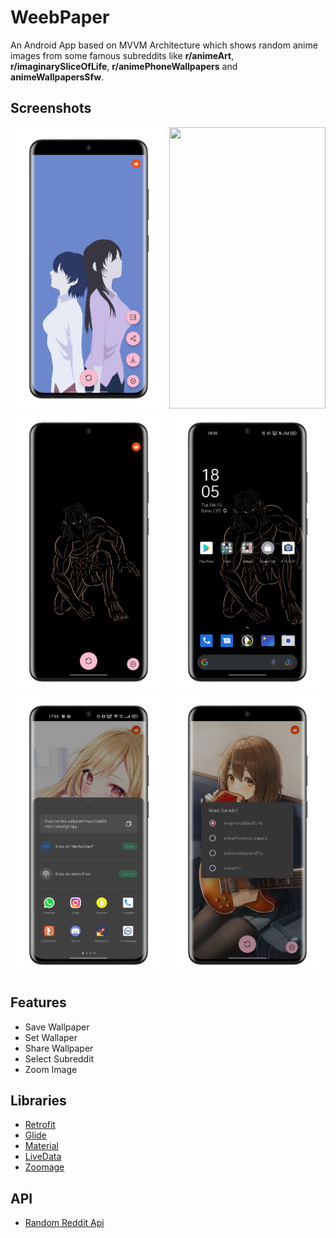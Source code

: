 # WeebPaper
An Android App based on MVVM Architecture which shows random anime images from some famous subreddits like **r/animeArt**, **r/imaginarySliceOfLife**, **r/animePhoneWallpapers** and **animeWallpapersSfw**.

## Screenshots

<div class="column">
  <img src="https://github.com/hamzaazizofficial/WeebPaper/blob/master/one.PNG?raw=true" width="250" height="450" />
  
  
  <img src="https://github.com/hamzaazizofficial/WeebPaper/blob/master/two.PNG?raw=true" width="250" height="450" />
  
  <img src="https://github.com/hamzaazizofficial/WeebPaper/blob/master/three.PNG?raw=true" width="250" height="450"/>
 
  <img src="https://github.com/hamzaazizofficial/WeebPaper/blob/master/four.PNG?raw=true" width="250" height="450"/>
  
  <img src="https://github.com/hamzaazizofficial/WeebPaper/blob/master/five.PNG?raw=true" width="250" height="450"/>
  
  <img src="https://github.com/hamzaazizofficial/WeebPaper/blob/master/six.PNG?raw=true" width="250" height="450"/>
</div>

## Features
- Save Wallpaper
- Set Wallaper
- Share Wallpaper
- Select Subreddit 
- Zoom Image

## Libraries

- [Retrofit](https://developer.android.com/training/volley)
- [Glide](https://github.com/bumptech/glide)
- [Material](https://material.io/develop/android)
- [LiveData](https://developer.android.com/topic/libraries/architecture/livedata)
- [Zoomage](https://github.com/jsibbold/zoomage)

## API
- [Random Reddit Api](https://meme-api.herokuapp.com/gimme)
